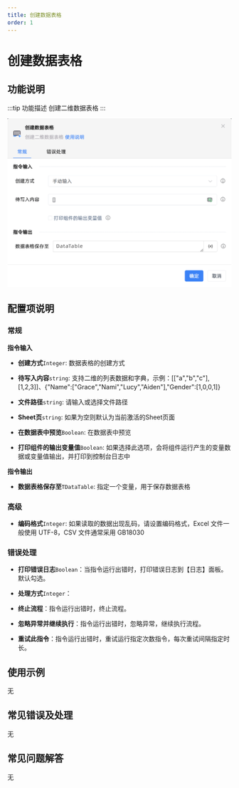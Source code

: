 ```yaml
---
title: 创建数据表格
order: 1
---
```


# 创建数据表格

## 功能说明

:::tip 功能描述
创建二维数据表格
:::

![创建数据表格](../../../assets/创建数据表格_command.png)

## 配置项说明

### 常规

**指令输入**

- **创建方式**`Integer`: 数据表格的创建方式

- **待写入内容**`string`: 支持二维的列表数据和字典，示例：[["a","b","c"],[1,2,3]]、{"Name":["Grace","Nami","Lucy","Aiden‌"],"Gender":[1,0,0,1]}

- **文件路径**`string`: 请输入或选择文件路径

- **Sheet页**`string`: 如果为空则默认为当前激活的Sheet页面

- **在数据表中预览**`Boolean`: 在数据表中预览

- **打印组件的输出变量值**`Boolean`: 如果选择此选项，会将组件运行产生的变量数据或变量值输出，并打印到控制台日志中


**指令输出**

- **数据表格保存至**`TDataTable`: 指定一个变量，用于保存数据表格

### 高级

- **编码格式**`Integer`: 如果读取的数据出现乱码，请设置编码格式，Excel 文件一般使用 UTF-8，CSV 文件通常采用 GB18030

### 错误处理

- **打印错误日志**`Boolean`：当指令运行出错时，打印错误日志到【日志】面板。默认勾选。

- **处理方式**`Integer`：

 - **终止流程**：指令运行出错时，终止流程。

 - **忽略异常并继续执行**：指令运行出错时，忽略异常，继续执行流程。

 - **重试此指令**：指令运行出错时，重试运行指定次数指令，每次重试间隔指定时长。

## 使用示例
无

## 常见错误及处理

无

## 常见问题解答

无

